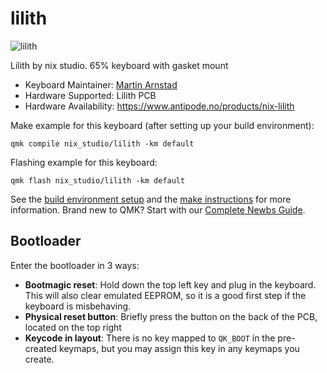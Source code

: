 # lilith

![lilith](https://i.imgur.com/aHr3Iiah.jpg)

Lilith by nix studio. 65% keyboard with gasket mount

* Keyboard Maintainer: [Martin Arnstad](https://github.com/arnstadm)
* Hardware Supported: Lilith PCB
* Hardware Availability: https://www.antipode.no/products/nix-lilith

Make example for this keyboard (after setting up your build environment):

    qmk compile nix_studio/lilith -km default

Flashing example for this keyboard:

    qmk flash nix_studio/lilith -km default

See the [build environment setup](https://docs.qmk.fm/#/getting_started_build_tools) and the [make instructions](https://docs.qmk.fm/#/getting_started_make_guide) for more information. Brand new to QMK? Start with our [Complete Newbs Guide](https://docs.qmk.fm/#/newbs).

## Bootloader

Enter the bootloader in 3 ways:

* **Bootmagic reset**: Hold down the top left key and plug in the keyboard. This will also clear emulated EEPROM, so it is a good first step if the keyboard is misbehaving.
* **Physical reset button**: Briefly press the button on the back of the PCB, located on the top right
* **Keycode in layout**: There is no key mapped to `QK_BOOT` in the pre-created keymaps, but you may assign this key in any keymaps you create.
